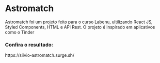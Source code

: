 <h1>Astromatch</h1>

<p>Astromatch foi um projeto feito para o curso Labenu, ultilizando React JS, Styled Components, HTML e API Rest. O projeto é inspirado em aplicativos como o Tinder</p>


<h3>Confira o resultado:</h3>
https://silvio-astromatch.surge.sh/

